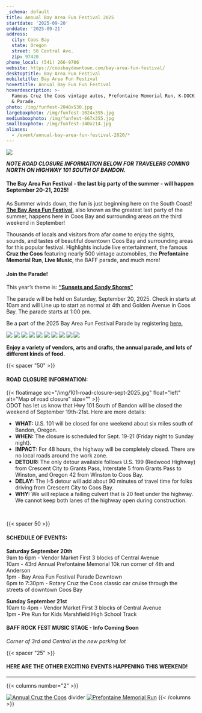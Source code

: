 ```yaml
---
_schema: default
title: Annual Bay Area Fun Festival 2025
startdate: '2025-09-20'
enddate: '2025-09-21'
address:
  city: Coos Bay
  state: Oregon
  street: 50 Central Ave.
  zip: 97420
phone_local: (541) 266-9706
website: https://coosbaydowntown.com/bay-area-fun-festival/
desktoptitle: Bay Area Fun Festival
mobiletitle: Bay Area Fun Festival
hovertitle: Annual Bay Fun Fun Festival
hoverdescription: >-
  Famous Cruz the Coos vintage autos, Prefontaine Memorial Run, K-DOCK RockFest
  & Parade.
photo: /img/funfest-2048x530.jpg
largeboxphoto: /img/funfest-1024x395.jpg
mediumboxphoto: /img/funfest-667x355.jpg
smallboxphoto: /img/funfest-340x214.jpg
aliases:
  - /event/annual-bay-area-fun-festival-2020/*
---
```

![](/img/bay-area-fun-fest-hder.jpg)

***NOTE ROAD CLOSURE INFORMATION BELOW FOR TRAVELERS COMING NORTH ON HIGHWAY 101 SOUTH OF BANDON.***

#### **The Bay Area Fun Festival - the last big party of the summer - will happen September 20-21, 2025!**

As Summer winds down, the fun is just beginning here on the South Coast! [**The Bay Area Fun Festival**](https://coosbaydowntown.com/bay-area-fun-festival/), also known as the greatest last party of the summer, happens here in Coos Bay and surrounding areas on the third weekend in September!

Thousands of locals and visitors from afar come to enjoy the sights, sounds, and tastes of beautiful downtown Coos Bay and surrounding areas for this popular festival. Highlights include live entertainment, the famous **Cruz the Coos** featuring nearly 500 vintage automobiles, the **Prefontaine Memorial Run**, **Live Music**, the BAFF parade, and much more!

#### **Join the Parade!**

This year’s theme is: **<u>“Sunsets and Sandy Shores”</u>**

The parade will be held on Saturday, September 20, 2025. Check in starts at 10am and will Line up to start as normal at 4th and Golden Avenue in Coos Bay. The parade starts at 1:00 pm.

Be a part of the 2025 Bay Area Fun Festival Parade by registering [here.](http://coosbaydowntown.com/wp-content/uploads/2020/09/BAFF-parade-entry-form-2024-1.pdf)

![](/img/funfest-mosiac1.jpg) ![](/img/funfest-mosiac2.jpg) ![](/img/funfest-mosiac3.jpg) ![](/img/funfest-mosiac4.jpg) ![](/img/funfest-mosiac5.jpg) ![](/img/funfest-mosiac6.jpg) ![](/img/funfest-mosiac7.jpg) ![](/img/funfest-mosiac8.jpg) ![](/img/funfest-mosiac9.jpg) ![](/img/funfest-mosiac10.jpg)

**Enjoy a variety of vendors, arts and crafts, the annual parade, and lots of different kinds of food.**

{{< spacer "50" >}}

#### **ROAD CLOSURE INFORMATION:**

{{< floatimage src="/img/101-road-closure-sept-2025.jpg" float="left" alt="Map of road closure" size="" >}}<br>ODOT has let us know that Hwy 101 South of Bandon will be closed the weekend of September 19th-21st. Here are more details:

* **WHAT:**&nbsp;U.S. 101 will be closed for one weekend about six miles south of Bandon, Oregon.
* **WHEN:**&nbsp;The closure is scheduled for Sept. 19-21 (Friday night to Sunday night).
* **IMPACT:**&nbsp;For 48 hours, the highway will be completely closed. There are no local roads around the work zone.
* **DETOUR:**&nbsp;The only detour available follows U.S. 199 (Redwood Highway) from Crescent City to Grants Pass, Interstate 5 from Grants Pass to Winston, and Oregon 42 from Winston to Coos Bay.
* **DELAY:**&nbsp;The I-5 detour will add about 90 minutes of travel time for folks driving from Crescent City to Coos Bay.
* **WHY:**&nbsp;We will replace a failing culvert that is 20 feet under the highway. We cannot keep both lanes of the highway open during construction.

&nbsp;

{{< spacer 50 >}}

#### SCHEDULE OF EVENTS:

**Saturday September 20th**<br>9am to 6pm - Vendor Market First 3 blocks of Central Avenue<br>10am - 43rd Annual Prefontaine Memorial 10k run corner of 4th and Anderson<br>1pm - Bay Area Fun Festival Parade Downtown<br>6pm to 7:30pm - Rotary Cruz the Coos classic car cruise through the streets of downtown Coos Bay

**Sunday September 21st**<br>10am to 4pm - Vendor Market First 3 blocks of Central Avenue<br>1pm - Pre Run for Kids Marshfield High School Track

#### BAFF ROCK FEST MUSIC STAGE - Info Coming Soon

*Corner of 3rd and Central in the new parking lot*

{{< spacer "25" >}}

#### HERE ARE THE OTHER EXCITING EVENTS HAPPENING THIS WEEKEND!

---

{{< columns number="2" >}}

[![Annual Cruz the Coos](/img/cruz-the-coos-columns-02.jpg)](/event/annual-cruz-the-coos/)
divider
[![Prefontaine Memorial Run](/img/prefontaine-run-columns-03.jpg)](/event/annual-prefontaine-memorial-run/)
{{< /columns >}}